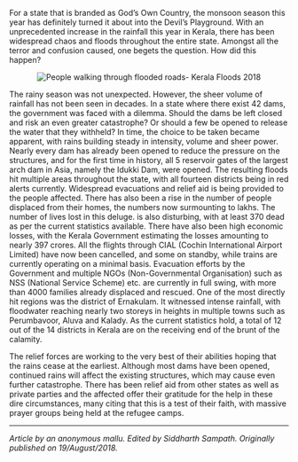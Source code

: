 <!-- TITLE: Zeus' Fury -->
<!-- SUBTITLE: On the severe flooding that devastated Kerala. -->

For a state that is branded as God’s Own Country, the monsoon season this year has definitely turned it about into the Devil’s Playground. With an unprecedented increase in the rainfall this year in Kerala, there has been widespread chaos and floods throughout the entire state. Amongst all the terror and confusion caused, one begets the question. How did this happen?

<center>
<img src = "https://wiki.bits-hyd.org/uploads/news/kerala-floods-2018.jpg" alt="People walking through flooded roads- Kerala Floods 2018">
</center>

The rainy season was not unexpected. However, the sheer volume of rainfall has not been seen in decades.  In a state where there exist 42 dams, the government was faced with a dilemma. Should the dams be left closed and risk an even greater catastrophe? Or should a few be opened to release the water that they withheld? In time, the choice to be taken became apparent, with rains building steady in intensity, volume and sheer power. Nearly every dam has already been opened to reduce the pressure on the structures, and for the first time in history, all 5 reservoir gates of the largest arch dam in Asia, namely the Idukki Dam, were opened. The resulting floods hit multiple areas throughout the state, with all fourteen districts being in red alerts currently. Widespread evacuations and relief aid is being provided to the people affected. There has also been a rise in the number of people displaced from their homes, the numbers now surmounting to lakhs. The number of lives lost in this deluge. is also disturbing, with at least 370 dead as per the current statistics available. There have also been high economic losses, with the Kerala Government estimating the losses amounting to nearly 397 crores. All the flights through CIAL (Cochin International Airport Limited) have now been cancelled, and some on standby, while trains are currently operating on a minimal basis. Evacuation efforts by the Government and multiple NGOs (Non-Governmental Organisation) such as NSS (National Service Scheme) etc. are currently in full swing, with more than 4000 families already displaced and rescued. One of the most directly hit regions was the district of Ernakulam. It witnessed intense rainfall, with floodwater reaching nearly two storeys in heights in multiple towns such as Perumbavoor, Aluva and Kalady. As the current statistics hold, a total of 12 out of the 14 districts in Kerala are on the receiving end of the brunt of the calamity. 

The relief forces are working to the very best of their abilities hoping that the rains cease at the earliest. Although most dams have been opened, continued rains will affect the existing structures, which may cause even further catastrophe. There has been relief aid from other states as well as private parties and the affected offer their gratitude for the help in these dire circumstances, many citing that this is a test of their faith, with massive prayer groups being held at the refugee camps. 

-----

*Article by an anonymous mallu. Edited by Siddharth Sampath. Originally published on 19/August/2018.*